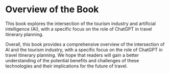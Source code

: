 Overview of the Book
==================================

This book explores the intersection of the tourism industry and artificial intelligence (AI), with a specific focus on the role of ChatGPT in travel itinerary planning.

Overall, this book provides a comprehensive overview of the intersection of AI and the tourism industry, with a specific focus on the role of ChatGPT in travel itinerary planning. We hope that readers will gain a better understanding of the potential benefits and challenges of these technologies and their implications for the future of travel.
